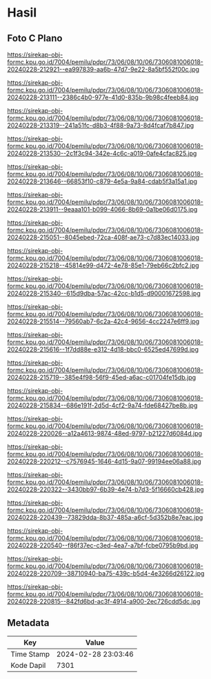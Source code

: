 # Hasil

## Foto C Plano

https://sirekap-obj-formc.kpu.go.id/7004/pemilu/pdpr/73/06/08/10/06/7306081006018-20240228-212921--ea997839-aa6b-47d7-9e22-8a5bf552f00c.jpg

https://sirekap-obj-formc.kpu.go.id/7004/pemilu/pdpr/73/06/08/10/06/7306081006018-20240228-213111--2386c4b0-977e-41d0-835b-9b98c4feeb84.jpg

https://sirekap-obj-formc.kpu.go.id/7004/pemilu/pdpr/73/06/08/10/06/7306081006018-20240228-213319--241a51fc-d8b3-4f88-9a73-8d4fcaf7b847.jpg

https://sirekap-obj-formc.kpu.go.id/7004/pemilu/pdpr/73/06/08/10/06/7306081006018-20240228-213530--2c1f3c94-342e-4c6c-a019-0afe4cfac825.jpg

https://sirekap-obj-formc.kpu.go.id/7004/pemilu/pdpr/73/06/08/10/06/7306081006018-20240228-213646--66853f10-c879-4e5a-9a84-cdab5f3a15a1.jpg

https://sirekap-obj-formc.kpu.go.id/7004/pemilu/pdpr/73/06/08/10/06/7306081006018-20240228-213911--9eaaa101-b099-4066-8b69-0a1be06d0175.jpg

https://sirekap-obj-formc.kpu.go.id/7004/pemilu/pdpr/73/06/08/10/06/7306081006018-20240228-215051--8045ebed-72ca-408f-ae73-c7d83ec14033.jpg

https://sirekap-obj-formc.kpu.go.id/7004/pemilu/pdpr/73/06/08/10/06/7306081006018-20240228-215218--45814e99-d472-4e78-85e1-79eb66c2bfc2.jpg

https://sirekap-obj-formc.kpu.go.id/7004/pemilu/pdpr/73/06/08/10/06/7306081006018-20240228-215340--615d9dba-57ac-42cc-b1d5-d90001672598.jpg

https://sirekap-obj-formc.kpu.go.id/7004/pemilu/pdpr/73/06/08/10/06/7306081006018-20240228-215514--79560ab7-6c2a-42c4-9656-4cc2247e6ff9.jpg

https://sirekap-obj-formc.kpu.go.id/7004/pemilu/pdpr/73/06/08/10/06/7306081006018-20240228-215616--1f7dd88e-e312-4d18-bbc0-6525ed47699d.jpg

https://sirekap-obj-formc.kpu.go.id/7004/pemilu/pdpr/73/06/08/10/06/7306081006018-20240228-215719--385e4f98-56f9-45ed-a6ac-c01704fe15db.jpg

https://sirekap-obj-formc.kpu.go.id/7004/pemilu/pdpr/73/06/08/10/06/7306081006018-20240228-215834--686e191f-2d5d-4cf2-9a74-fde68427be8b.jpg

https://sirekap-obj-formc.kpu.go.id/7004/pemilu/pdpr/73/06/08/10/06/7306081006018-20240228-220026--a12a4613-9874-48ed-9797-b21227d6084d.jpg

https://sirekap-obj-formc.kpu.go.id/7004/pemilu/pdpr/73/06/08/10/06/7306081006018-20240228-220212--c7576945-1646-4d15-9a07-99194ee06a88.jpg

https://sirekap-obj-formc.kpu.go.id/7004/pemilu/pdpr/73/06/08/10/06/7306081006018-20240228-220322--3430bb97-6b39-4e74-b7d3-5f16660cb428.jpg

https://sirekap-obj-formc.kpu.go.id/7004/pemilu/pdpr/73/06/08/10/06/7306081006018-20240228-220439--73829dda-8b37-485a-a6cf-5d352b8e7eac.jpg

https://sirekap-obj-formc.kpu.go.id/7004/pemilu/pdpr/73/06/08/10/06/7306081006018-20240228-220540--f86f37ec-c3ed-4ea7-a7bf-fcbe0795b9bd.jpg

https://sirekap-obj-formc.kpu.go.id/7004/pemilu/pdpr/73/06/08/10/06/7306081006018-20240228-220709--38710940-ba75-439c-b5d4-4e3266d26122.jpg

https://sirekap-obj-formc.kpu.go.id/7004/pemilu/pdpr/73/06/08/10/06/7306081006018-20240228-220815--842fd6bd-ac3f-4914-a900-2ec726cdd5dc.jpg


## Metadata

| Key        | Value               |
| ---------- | ------------------- |
| Time Stamp | 2024-02-28 23:03:46 |
| Kode Dapil | 7301                |



